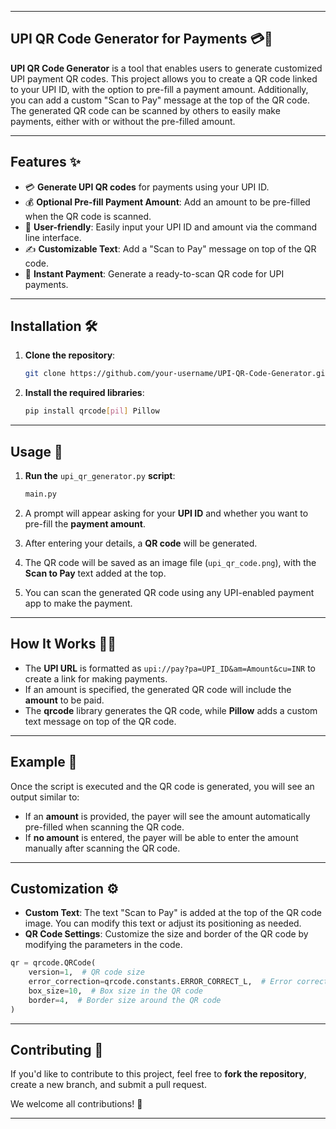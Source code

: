 
---

## **UPI QR Code Generator for Payments 💳📱**

**UPI QR Code Generator** is a tool that enables users to generate customized UPI payment QR codes. This project allows you to create a QR code linked to your UPI ID, with the option to pre-fill a payment amount. Additionally, you can add a custom "Scan to Pay" message at the top of the QR code. The generated QR code can be scanned by others to easily make payments, either with or without the pre-filled amount.

---

## **Features ✨**

- 💳 **Generate UPI QR codes** for payments using your UPI ID.
- 💰 **Optional Pre-fill Payment Amount**: Add an amount to be pre-filled when the QR code is scanned.
- 📱 **User-friendly**: Easily input your UPI ID and amount via the command line interface.
- ✍️ **Customizable Text**: Add a "Scan to Pay" message on top of the QR code.
- 🔄 **Instant Payment**: Generate a ready-to-scan QR code for UPI payments.

---

## **Installation 🛠️**

1. **Clone the repository**:

   ```bash
   git clone https://github.com/your-username/UPI-QR-Code-Generator.git
   ```

2. **Install the required libraries**:

   ```bash
   pip install qrcode[pil] Pillow
   ```

---

## **Usage 🚀**

1. **Run the** `upi_qr_generator.py` **script**:

   ```bash
   main.py
   ```

2. A prompt will appear asking for your **UPI ID** and whether you want to pre-fill the **payment amount**.

3. After entering your details, a **QR code** will be generated.

4. The QR code will be saved as an image file (`upi_qr_code.png`), with the **Scan to Pay** text added at the top.

5. You can scan the generated QR code using any UPI-enabled payment app to make the payment.

---

## **How It Works 🧑‍💻**

- The **UPI URL** is formatted as `upi://pay?pa=UPI_ID&am=Amount&cu=INR` to create a link for making payments.
- If an amount is specified, the generated QR code will include the **amount** to be paid.
- The **qrcode** library generates the QR code, while **Pillow** adds a custom text message on top of the QR code.

---

## **Example 🎥**

Once the script is executed and the QR code is generated, you will see an output similar to:

- If an **amount** is provided, the payer will see the amount automatically pre-filled when scanning the QR code.
- If **no amount** is entered, the payer will be able to enter the amount manually after scanning the QR code.

---

## **Customization ⚙️**

- **Custom Text**: The text "Scan to Pay" is added at the top of the QR code image. You can modify this text or adjust its positioning as needed.
- **QR Code Settings**: Customize the size and border of the QR code by modifying the parameters in the code.

```python
qr = qrcode.QRCode(
    version=1,  # QR code size
    error_correction=qrcode.constants.ERROR_CORRECT_L,  # Error correction level
    box_size=10,  # Box size in the QR code
    border=4,  # Border size around the QR code
)
```

---

## **Contributing 🤝**

If you'd like to contribute to this project, feel free to **fork the repository**, create a new branch, and submit a pull request.

We welcome all contributions! 🚀

---

